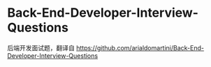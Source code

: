 # Back-End-Developer-Interview-Questions
后端开发面试题，翻译自 https://github.com/arialdomartini/Back-End-Developer-Interview-Questions
